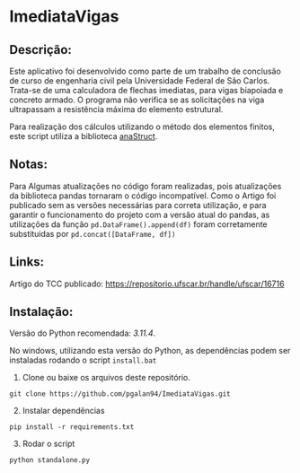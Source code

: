 # ImediataVigas

## Descrição:

Este aplicativo foi desenvolvido como parte de um trabalho de conclusão de curso de engenharia civil pela Universidade Federal de São Carlos. Trata-se de uma calculadora de flechas imediatas, para vigas biapoiada e concreto armado. O programa não verifica se as solicitações na viga ultrapassam a resistência máxima do elemento estrutural.

Para realização dos cálculos utilizando o método dos elementos finitos, este script utiliza a biblioteca [anaStruct](https://github.com/ritchie46/anaStruct).

## Notas: 
Para Algumas atualizações no código foram realizadas, pois atualizações da
biblioteca pandas tornaram o código incompatível. Como o Artigo foi
publicado sem as versões necessárias para correta utilização, e para
garantir o funcionamento do projeto com a versão atual do pandas,
as utilizações da função `pd.DataFrame().append(df)` foram corretamente
substituidas por `pd.concat([DataFrame, df])`

## Links:

Artigo do TCC publicado: https://repositorio.ufscar.br/handle/ufscar/16716

## Instalação:

Versão do Python recomendada: *3.11.4*.

No windows, utilizando esta versão do Python, as dependências podem ser instaladas rodando o script `install.bat`

1. Clone ou baixe os arquivos deste repositório.

` git clone https://github.com/pgalan94/ImediataVigas.git `

2. Instalar dependências

` pip install -r requirements.txt `

3. Rodar o script

` python standalone.py `
